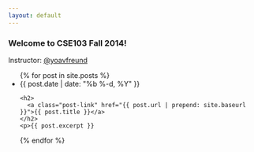 ```yaml
---
layout: default
---
```

<h3>
<a name="welcome-to-cse103-fall-2014" class="anchor" href="#welcome-to-cse103-fall-2014"><span class="octicon octicon-link"></span></a>Welcome to CSE103 Fall 2014!</h3>

<p>Instructor: <a href="https://github.com/yoavfreund" class="user-mention">@yoavfreund</a></p>

<section id="posts">
<ul class="post-list">
{% for post in site.posts %}
  <li>
    <span class="post-meta">{{ post.date | date: "%b %-d, %Y" }}</span>
    
    <h2>
      <a class="post-link" href="{{ post.url | prepend: site.baseurl }}">{{ post.title }}</a>
    </h2>
    <p>{{ post.excerpt }}
  </li>
{% endfor %}
</ul>
</section>
